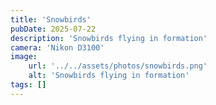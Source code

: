 ```yaml
---
title: 'Snowbirds'
pubDate: 2025-07-22
description: 'Snowbirds flying in formation'
camera: 'Nikon D3100'
image:
    url: '../../assets/photos/snowbirds.png'
    alt: 'Snowbirds flying in formation'
tags: []
---
```


